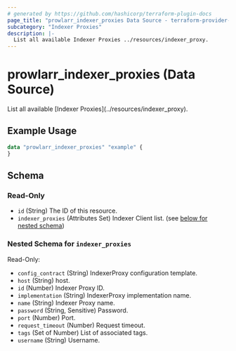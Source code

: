 ```yaml
---
# generated by https://github.com/hashicorp/terraform-plugin-docs
page_title: "prowlarr_indexer_proxies Data Source - terraform-provider-prowlarr"
subcategory: "Indexer Proxies"
description: |-
  List all available Indexer Proxies ../resources/indexer_proxy.
---
```


# prowlarr_indexer_proxies (Data Source)

<!-- subcategory:Indexer Proxies -->List all available [Indexer Proxies](../resources/indexer_proxy).

## Example Usage

```terraform
data "prowlarr_indexer_proxies" "example" {
}
```

<!-- schema generated by tfplugindocs -->
## Schema

### Read-Only

- `id` (String) The ID of this resource.
- `indexer_proxies` (Attributes Set) Indexer Client list. (see [below for nested schema](#nestedatt--indexer_proxies))

<a id="nestedatt--indexer_proxies"></a>
### Nested Schema for `indexer_proxies`

Read-Only:

- `config_contract` (String) IndexerProxy configuration template.
- `host` (String) host.
- `id` (Number) Indexer Proxy ID.
- `implementation` (String) IndexerProxy implementation name.
- `name` (String) Indexer Proxy name.
- `password` (String, Sensitive) Password.
- `port` (Number) Port.
- `request_timeout` (Number) Request timeout.
- `tags` (Set of Number) List of associated tags.
- `username` (String) Username.


